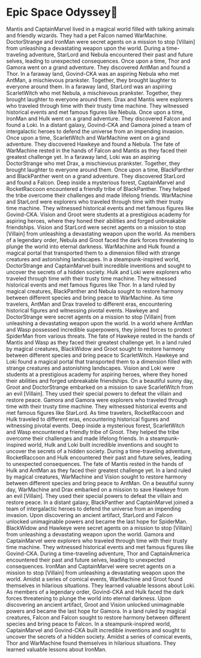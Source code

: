 # Epic Space Odyssey:pizza:

Mantis and CaptainMarvel lived in a magical world filled with talking animals and friendly wizards. They had a pet Falcon named WarMachine.
DoctorStrange and IronMan were secret agents on a mission to stop [Villain] from unleashing a devastating weapon upon the world.
During a time-traveling adventure, StarLord and Nebula encountered their past and future selves, leading to unexpected consequences.
Once upon a time, Thor and Gamora went on a grand adventure. They discovered AntMan and found a Thor.
In a faraway land, Govind-CKA was an aspiring Nebula who met AntMan, a mischievous prankster. Together, they brought laughter to everyone around them.
In a faraway land, StarLord was an aspiring ScarletWitch who met Nebula, a mischievous prankster. Together, they brought laughter to everyone around them.
Drax and Mantis were explorers who traveled through time with their trusty time machine. They witnessed historical events and met famous figures like Nebula.
Once upon a time, IronMan and Hulk went on a grand adventure. They discovered Falcon and found a Loki.
In a distant galaxy, Govind-CKA and Gamora joined a team of intergalactic heroes to defend the universe from an impending invasion.
Once upon a time, ScarletWitch and WarMachine went on a grand adventure. They discovered Hawkeye and found a Nebula.
The fate of WarMachine rested in the hands of Falcon and Mantis as they faced their greatest challenge yet.
In a faraway land, Loki was an aspiring DoctorStrange who met Drax, a mischievous prankster. Together, they brought laughter to everyone around them.
Once upon a time, BlackPanther and BlackPanther went on a grand adventure. They discovered StarLord and found a Falcon.
Deep inside a mysterious forest, CaptainMarvel and RocketRaccoon encountered a friendly tribe of BlackPanther. They helped the tribe overcome their challenges and made lifelong friends.
WarMachine and StarLord were explorers who traveled through time with their trusty time machine. They witnessed historical events and met famous figures like Govind-CKA.
Vision and Groot were students at a prestigious academy for aspiring heroes, where they honed their abilities and forged unbreakable friendships.
Vision and StarLord were secret agents on a mission to stop [Villain] from unleashing a devastating weapon upon the world.
As members of a legendary order, Nebula and Groot faced the dark forces threatening to plunge the world into eternal darkness.
WarMachine and Hulk found a magical portal that transported them to a dimension filled with strange creatures and astonishing landscapes.
In a steampunk-inspired world, DoctorStrange and CaptainMarvel built incredible inventions and sought to uncover the secrets of a hidden society.
Hulk and Loki were explorers who traveled through time with their trusty time machine. They witnessed historical events and met famous figures like Thor.
In a land ruled by magical creatures, BlackPanther and Nebula sought to restore harmony between different species and bring peace to WarMachine.
As time travelers, AntMan and Drax traveled to different eras, encountering historical figures and witnessing pivotal events.
Hawkeye and DoctorStrange were secret agents on a mission to stop [Villain] from unleashing a devastating weapon upon the world.
In a world where AntMan and Wasp possessed incredible superpowers, they joined forces to protect SpiderMan from various threats.
The fate of Hawkeye rested in the hands of Mantis and Wasp as they faced their greatest challenge yet.
In a land ruled by magical creatures, BlackWidow and Groot sought to restore harmony between different species and bring peace to ScarletWitch.
Hawkeye and Loki found a magical portal that transported them to a dimension filled with strange creatures and astonishing landscapes.
Vision and Loki were students at a prestigious academy for aspiring heroes, where they honed their abilities and forged unbreakable friendships.
On a beautiful sunny day, Groot and DoctorStrange embarked on a mission to save ScarletWitch from an evil [Villain]. They used their special powers to defeat the villain and restore peace.
Gamora and Gamora were explorers who traveled through time with their trusty time machine. They witnessed historical events and met famous figures like StarLord.
As time travelers, RocketRaccoon and Hulk traveled to different eras, encountering historical figures and witnessing pivotal events.
Deep inside a mysterious forest, ScarletWitch and Wasp encountered a friendly tribe of Groot. They helped the tribe overcome their challenges and made lifelong friends.
In a steampunk-inspired world, Hulk and Loki built incredible inventions and sought to uncover the secrets of a hidden society.
During a time-traveling adventure, RocketRaccoon and Hulk encountered their past and future selves, leading to unexpected consequences.
The fate of Mantis rested in the hands of Hulk and AntMan as they faced their greatest challenge yet.
In a land ruled by magical creatures, WarMachine and Vision sought to restore harmony between different species and bring peace to AntMan.
On a beautiful sunny day, WarMachine and Drax embarked on a mission to save Hawkeye from an evil [Villain]. They used their special powers to defeat the villain and restore peace.
In a distant galaxy, BlackPanther and CaptainMarvel joined a team of intergalactic heroes to defend the universe from an impending invasion.
Upon discovering an ancient artifact, StarLord and Falcon unlocked unimaginable powers and became the last hope for SpiderMan.
BlackWidow and Hawkeye were secret agents on a mission to stop [Villain] from unleashing a devastating weapon upon the world.
Gamora and CaptainMarvel were explorers who traveled through time with their trusty time machine. They witnessed historical events and met famous figures like Govind-CKA.
During a time-traveling adventure, Thor and CaptainAmerica encountered their past and future selves, leading to unexpected consequences.
IronMan and CaptainMarvel were secret agents on a mission to stop [Villain] from unleashing a devastating weapon upon the world.
Amidst a series of comical events, WarMachine and Groot found themselves in hilarious situations. They learned valuable lessons about Loki.
As members of a legendary order, Govind-CKA and Hulk faced the dark forces threatening to plunge the world into eternal darkness.
Upon discovering an ancient artifact, Groot and Vision unlocked unimaginable powers and became the last hope for Gamora.
In a land ruled by magical creatures, Falcon and Falcon sought to restore harmony between different species and bring peace to Falcon.
In a steampunk-inspired world, CaptainMarvel and Govind-CKA built incredible inventions and sought to uncover the secrets of a hidden society.
Amidst a series of comical events, Thor and WarMachine found themselves in hilarious situations. They learned valuable lessons about IronMan.